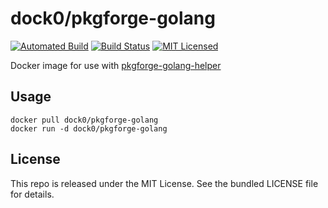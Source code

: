 dock0/pkgforge-golang
==========

[![Automated Build](https://img.shields.io/docker/build/dock0/pkgforge-golang.svg)](https://hub.docker.com/r/dock0/pkgforge-golang/)
[![Build Status](https://img.shields.io/circleci/project/dock0/pkgforge-golang/master.svg)](https://circleci.com/gh/dock0/pkgforge-golang)
[![MIT Licensed](https://img.shields.io/badge/license-MIT-green.svg)](https://tldrlegal.com/license/mit-license)

Docker image for use with [pkgforge-golang-helper](https://github.com/akerl/pkgforge-golang-helper)

## Usage

```
docker pull dock0/pkgforge-golang
docker run -d dock0/pkgforge-golang
```

## License

This repo is released under the MIT License. See the bundled LICENSE file for details.

